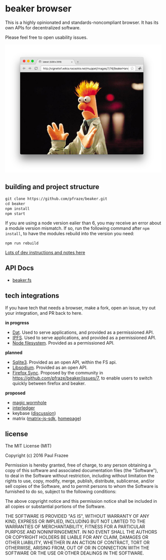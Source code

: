 beaker browser
======

This is a highly opinionated and standards-noncompliant browser.
It has its own APIs for decentralized software.

Please feel free to open usability issues.

![screenshot.png](screenshot.png)

## building and project structure

```
git clone https://github.com/pfraze/beaker.git
cd beaker
npm install
npm start
```

If you are using a node version ealier than 6, you may receive an error about a module version mismatch.
If so, run the following command after `npm install`, to have the modules rebuild into the version you need:

```
npm run rebuild
```

[Lots of dev instructions and notes here](./build-notes.md)

## API Docs

 - [beaker.fs](./doc/api/beaker.fs.md)

## tech integrations

If you have tech that needs a browser, make a fork, open an issue, try out your integration, and PR back to here.

**in progress**

 - [Dat](http://dat-data.com/). Used to serve applications, and provided as a permissioned API.
 - [IPFS](https://ipfs.io/). Used to serve applications, and provided as a permissioned API.
 - [Node filesystem](./doc/api/beaker.fs.md). Provided as a permissioned API.

**planned**

 - [Sqlite3](https://www.sqlite.org/). Provided as an open API, within the FS api.
 - [Libsodium](https://github.com/jedisct1/libsodium). Provided as an open API.
 - [Firefox Sync](https://github.com/mozilla-services/syncclient). Proposed by the community in https://github.com/pfraze/beaker/issues/7, to enable users to switch quickly between firefox and beaker.

**proposed**

 - [magic wormhole](https://github.com/warner/magic-wormhole)
 - [interledger](https://interledger.org/)
 - keybase ([discussion](./doc/discuss-notes/0001-keybase.md))
 - matrix ([matrix-js-sdk](https://www.npmjs.com/package/matrix-js-sdk), [homepage](https://matrix.org/))

## license

The MIT License (MIT)

Copyright (c) 2016 Paul Frazee

Permission is hereby granted, free of charge, to any person obtaining a copy
of this software and associated documentation files (the "Software"), to deal
in the Software without restriction, including without limitation the rights
to use, copy, modify, merge, publish, distribute, sublicense, and/or sell
copies of the Software, and to permit persons to whom the Software is
furnished to do so, subject to the following conditions:

The above copyright notice and this permission notice shall be included in all
copies or substantial portions of the Software.

THE SOFTWARE IS PROVIDED "AS IS", WITHOUT WARRANTY OF ANY KIND, EXPRESS OR
IMPLIED, INCLUDING BUT NOT LIMITED TO THE WARRANTIES OF MERCHANTABILITY,
FITNESS FOR A PARTICULAR PURPOSE AND NONINFRINGEMENT. IN NO EVENT SHALL THE
AUTHORS OR COPYRIGHT HOLDERS BE LIABLE FOR ANY CLAIM, DAMAGES OR OTHER
LIABILITY, WHETHER IN AN ACTION OF CONTRACT, TORT OR OTHERWISE, ARISING FROM,
OUT OF OR IN CONNECTION WITH THE SOFTWARE OR THE USE OR OTHER DEALINGS IN THE
SOFTWARE.
